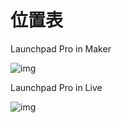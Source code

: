 
# 位置表

Launchpad Pro in Maker

![img](https://blobscdn.gitbook.com/v0/b/gitbook-28427.appspot.com/o/assets%2F-LU-oxMWYc64m9DG-B71%2F-Lbhr804C51u7DNFk5NO%2F-LbhrCjJ9mUdEQLB-t0z%2Fposition.png?alt=media&token=45910ec6-793a-4e31-b253-97b6c9ed4d13)

Launchpad Pro in Live

![img](https://blobscdn.gitbook.com/v0/b/gitbook-28427.appspot.com/o/assets%2F-LU-oxMWYc64m9DG-B71%2F-LbhfSe4uMkObTHeBsSM%2F-LbhhrMyWYzkB8QgTDia%2Fposition.png?alt=media&token=e6117f08-74ca-41c1-bb7d-f0bf661415aa)




​     
